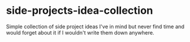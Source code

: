 side-projects-idea-collection
=============================

Simple collection of side project ideas I've in mind but never find time and would forget about it if I wouldn't write them down anywhere.
